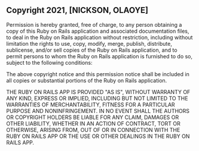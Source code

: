 ## Copyright 2021, [NICKSON, OLAOYE]

Permission is hereby granted, free of charge, to any person obtaining a copy of this Ruby on Rails application and associated documentation files, to deal in the Ruby on Rails application without restriction, including without limitation the rights to use, copy, modify, merge, publish, distribute, sublicense, and/or sell copies of the Ruby on Rails application, and to permit persons to whom the Ruby on Rails application is furnished to do so, subject to the following conditions:

The above copyright notice and this permission notice shall be included in all copies or substantial portions of the Ruby on Rails application.

THE RUBY ON RAILS APP IS PROVIDED "AS IS", WITHOUT WARRANTY OF ANY KIND, EXPRESS OR IMPLIED, INCLUDING BUT NOT LIMITED TO THE WARRANTIES OF MERCHANTABILITY, FITNESS FOR A PARTICULAR PURPOSE AND NONINFRINGEMENT. IN NO EVENT SHALL THE AUTHORS OR COPYRIGHT HOLDERS BE LIABLE FOR ANY CLAIM, DAMAGES OR OTHER LIABILITY, WHETHER IN AN ACTION OF CONTRACT, TORT OR OTHERWISE, ARISING FROM, OUT OF OR IN CONNECTION WITH THE RUBY ON RAILS APP OR THE USE OR OTHER DEALINGS IN THE RUBY ON RAILS APP.
